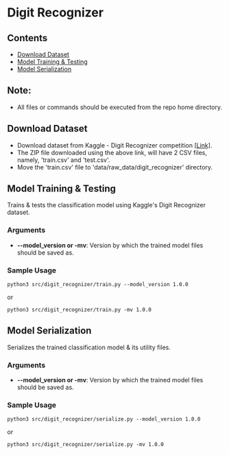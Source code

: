 # Digit Recognizer

## Contents

- [Download Dataset](#download-dataset)
- [Model Training & Testing](#model-training-&-testing-spam-classification)
- [Model Serialization](#model-serialization)

## Note:

- All files or commands should be executed from the repo home directory.

## Download Dataset

- Download dataset from Kaggle - Digit Recognizer competition [[Link]](https://www.kaggle.com/c/digit-recognizer/data).
- The ZIP file downloaded using the above link, will have 2 CSV files, namely, 'train.csv' and 'test.csv'.
- Move the 'train.csv' file to 'data/raw_data/digit_recognizer' directory.

## Model Training & Testing

Trains & tests the classification model using Kaggle's Digit Recognizer dataset.

### Arguments

- **--model_version or -mv**: Version by which the trained model files should be saved as.

### Sample Usage

```
python3 src/digit_recognizer/train.py --model_version 1.0.0
```

or

```
python3 src/digit_recognizer/train.py -mv 1.0.0
```

## Model Serialization

Serializes the trained classification model & its utility files.

### Arguments

- **--model_version or -mv**: Version by which the trained model files should be saved as.

### Sample Usage

```
python3 src/digit_recognizer/serialize.py --model_version 1.0.0
```

or

```
python3 src/digit_recognizer/serialize.py -mv 1.0.0
```
